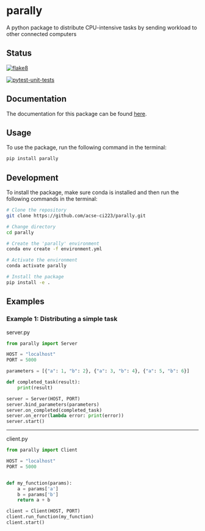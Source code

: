 # parally
A python package to distribute CPU-intensive tasks by sending workload to other connected computers

## Status

[![flake8](https://github.com/acse-ci223/parally/actions/workflows/flake8.yml/badge.svg)](https://github.com/acse-ci223/parally/actions/workflows/flake8.yml)

[![pytest-unit-tests](https://github.com/acse-ci223/parally/actions/workflows/pytest-unit-tests.yml/badge.svg)](https://github.com/acse-ci223/parally/actions/workflows/pytest-unit-tests.yml)

## Documentation

The documentation for this package can be found [here](https://acse-ci223.github.io/parally/).

## Usage

To use the package, run the following command in the terminal:

```bash
pip install parally
```

## Development

To install the package, make sure conda is installed and then run the following commands in the terminal:

```bash
# Clone the repository
git clone https://github.com/acse-ci223/parally.git

# Change directory
cd parally

# Create the 'parally' environment
conda env create -f environment.yml

# Activate the environment
conda activate parally

# Install the package
pip install -e .
```

## Examples

### Example 1: Distributing a simple task

server.py
```python
from parally import Server

HOST = "localhost"
PORT = 5000

parameters = [{"a": 1, "b": 2}, {"a": 3, "b": 4}, {"a": 5, "b": 6}]

def completed_task(result):
    print(result)

server = Server(HOST, PORT)
server.bind_parameters(parameters)
server.on_completed(completed_task)
server.on_error(lambda error: print(error))
server.start()
```

<hr>
client.py

```python
from parally import Client

HOST = "localhost"
PORT = 5000


def my_function(params):
    a = params['a']
    b = params['b']
    return a + b

client = Client(HOST, PORT)
client.run_function(my_function)
client.start()
```